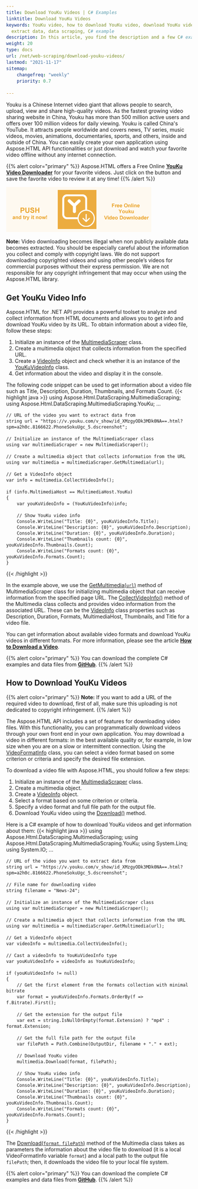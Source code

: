 ```yaml
---
title: Download YouKu Videos | C# Examples
linktitle: Download YouKu Videos
keywords: YouKu video, how to download YouKu video, download YouKu video, YouKu video info, video formats,
  extract data, data scraping, C# example
description: In this article, you find the description and a few C# examples of how to download YouKu videos using the Aspose.HTML API and get information about them.
weight: 20
type: docs
url: /net/web-scraping/download-youku-videos/
lastmod: "2021-11-17"
sitemap:
    changefreq: "weekly"
    priority: 0.7

---
```


<link href="./../../style.css" rel="stylesheet" type="text/css" />

Youku is a Chinese Internet video giant that allows people to search, upload, view and share high-quality videos. As the fastest growing video sharing website in China, Youku has more than 500 million active users and offers over 100 million videos for daily viewing.  Youku is called China's YouTube. It attracts people worldwide and covers news, TV series, music videos, movies, animations, documentaries, sports, and others, inside and outside of China.  You can easily create your own application using Aspose.HTML API functionalities or just download and watch your favorite video offline without any internet connection.

{{% alert color="primary" %}} 
Aspose.HTML offers a Free Online [**YouKu Video Downloader**](https://products.aspose.app/html/en/youku-video-downloader) for your favorite videos. Just click on the button and save the favorite video to review it at any time! 
{{% /alert %}}  

<a href="https://products.aspose.app/html/en/youku-video-downloader" target="_blank">![Text "Banner YouKu Video Downloader"](download-youku.png#center)</a>

**Note:** Video downloading becomes illegal when non publicly available data becomes extracted. You should be especially careful about the information you collect and comply with copyright laws. We do not support downloading copyrighted videos and using other people’s videos for commercial purposes without their express permission. We are not responsible for any copyright infringement that may occur when using the Aspose.HTML library.

## **Get YouKu Video Info**

Aspose.HTML for .NET API provides a powerful toolset to analyze and collect information from HTML documents and allows you to get info and download YouKu video by its URL. To obtain information about a video file, follow these steps:

1. Initialize an instance of the [MultimediaScraper](https://apireference.aspose.com/html/net/aspose.html.datascraping.multimediascraping/multimediascraper) class.
2. Create a multimedia object that collects information from the specified  URL.
3. Create a [VideoInfo](https://apireference.aspose.com/html/net/aspose.html.datascraping.multimediascraping/videoinfo) object and check whether it is an instance of the [YouKuVideoInfo](https://apireference.aspose.com/html/net/aspose.html.datascraping.multimediascraping.youku/youkuvideoinfo) class.
4. Get information about the video and display it in the console.

The following code snippet can be used to get information about a video file such as Title, Description, Duration, Thumbnails, and Formats Count.
{{< highlight java >}}
using Aspose.Html.DataScraping.MultimediaScraping;
using Aspose.Html.DataScraping.MultimediaScraping.YouKu;
...

	// URL of the video you want to extract data from
	string url = "https://v.youku.com/v_show/id_XMzgyODk3MDk0NA==.html?spm=a2h0c.8166622.PhoneSokuUgc_5.dscreenshot";
	
	// Initialize an instance of the MultimediaScraper class 
	using var multimediaScraper = new MultimediaScraper();
	
	// Create a multimedia object that collects information from the URL 
	using var multimedia = multimediaScraper.GetMultimedia(url);
	
	// Get a VideoInfo object
	var info = multimedia.CollectVideoInfo();
	
	if (info.MultimediaHost == MultimediaHost.YouKu)
	{
	    var youKuVideoInfo = (YouKuVideoInfo)info;
	
	    // Show YouKu video info
	    Console.WriteLine("Title: {0}", youKuVideoInfo.Title);
	    Console.WriteLine("Description: {0}", youKuVideoInfo.Description);
	    Console.WriteLine("Duration: {0}", youKuVideoInfo.Duration);
	    Console.WriteLine("Thumbnails count: {0}", youKuVideoInfo.Thumbnails.Count);
	    Console.WriteLine("Formats count: {0}", youKuVideoInfo.Formats.Count);        
	}    
{{< /highlight >}}

In the example above, we use the [GetMultimedia(`url`)](https://apireference.aspose.com/html/net/aspose.html.datascraping.multimediascraping/multimediascraper/methods/getmultimedia) method of MultimediaScraper class for initializing multimedia object that can receive information from the specified page URL. The [CollectVideoInfo()](https://apireference.aspose.com/html/net/aspose.html.datascraping.multimediascraping/multimedia/methods/collectvideoinfo) method of the Multimedia class collects and provides video information from the associated URL. These can be the  [VideoInfo](https://apireference.aspose.com/html/net/aspose.html.datascraping.multimediascraping/videoinfo) class properties such as Description, Duration, Formats, MultimediaHost, Thumbnails, and Title for a video file. 

You can get information about available video formats and download YouKu videos in different formats. For more information, please see the article [**How to Download a Video**](/html/net/web-scraping/video-download/).

{{% alert color="primary" %}} 
You can download the complete C# examples and data files from [**GitHub**](https://github.com/aspose-html/Aspose.HTML-Documentation/tree/main/content/tests-net). 
{{% /alert %}}  

## **How to Download YouKu Videos**

{{% alert color="primary" %}} 
**Note:** If you want to add a URL of the required video to download, first of all, make sure this uploading is not dedicated to copyright infringement.
{{% /alert %}}

The Aspose.HTML API includes a set of features for downloading video files. With this functionality, you can programmatically download videos through your own front end in your own application. You may download a video in different formats: in the best available quality or, for example, in low size when you are on a slow or intermittent connection. Using the  [VideoFormatInfo](https://apireference.aspose.com/html/net/aspose.html.datascraping.multimediascraping/videoformatinfo) class, you can select a video format based on some criterion or criteria and specify the desired file extension.

To download a video file with Aspose.HTML, you should follow a few steps:
1. Initialize an instance of the [MultimediaScraper](https://apireference.aspose.com/html/net/aspose.html.datascraping.multimediascraping/multimediascraper) class.
2. Create a multimedia object.
3. Create a [VideoInfo](https://apireference.aspose.com/html/net/aspose.html.datascraping.multimediascraping/videoinfo) object.
4. Select a format based on some criterion or criteria. 
5. Specify a video format and full file path for the output file.
6. Download YouKu video using the [Download()](https://apireference.aspose.com/html/net/aspose.html.datascraping.multimediascraping/multimedia/methods/download) method.

Here is a C# example of how to download YouKu videos and get information about them:
{{< highlight java >}}
using Aspose.Html.DataScraping.MultimediaScraping;
using Aspose.Html.DataScraping.MultimediaScraping.YouKu;
using System.Linq;
using System.IO;
...	

    // URL of the video you want to extract data from
    string url = "https://v.youku.com/v_show/id_XMzgyODk3MDk0NA==.html?spm=a2h0c.8166622.PhoneSokuUgc_5.dscreenshot";    
    
    // File name for downloading video
    string filename = "News-24";
    
    // Initialize an instance of the MultimediaScraper class
    using var multimediaScraper = new MultimediaScraper();
    
    // Create a multimedia object that collects information from the URL
    using var multimedia = multimediaScraper.GetMultimedia(url);
    
    // Get a VideoInfo object
    var videoInfo = multimedia.CollectVideoInfo();
    
    // Cast a videoInfo to YouKuVideoInfo type
    var youKuVideoInfo = videoInfo as YouKuVideoInfo;
    
    if (youKuVideoInfo != null)
    {
        // Get the first element from the formats collection with minimal bitrate
        var format = youKuVideoInfo.Formats.OrderBy(f => f.Bitrate).First();
    
        // Get the extension for the output file
        var ext = string.IsNullOrEmpty(format.Extension) ? "mp4" : format.Extension;
    
        // Get the full file path for the output file
        var filePath = Path.Combine(OutputDir, filename + "." + ext);
    
        // Download YouKu video
        multimedia.Download(format, filePath);
    
        // Show YouKu video info
        Console.WriteLine("Title: {0}", youKuVideoInfo.Title);
        Console.WriteLine("Description: {0}", youKuVideoInfo.Description);
        Console.WriteLine("Duration: {0}", youKuVideoInfo.Duration);
        Console.WriteLine("Thumbnails count: {0}", youKuVideoInfo.Thumbnails.Count);
        Console.WriteLine("Formats count: {0}", youKuVideoInfo.Formats.Count);               
    } 
{{< /highlight >}}

The [Download(`format`, `filePath`)](https://apireference.aspose.com/html/net/aspose.html.datascraping.multimediascraping/multimedia/methods/download) method of the Multimedia class takes as parameters the information about the video file to download (it is a local VideoFormatInfo variable `format`) and a local path to the output file `filePath`; then, it downloads the video file to your local file system. 

{{% alert color="primary" %}} 
You can download the complete C# examples and data files from [**GitHub**](https://github.com/aspose-html/Aspose.HTML-Documentation/tree/main/content/tests-net). 
{{% /alert %}} 









